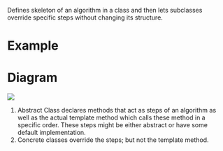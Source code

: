 Defines skeleton of an algorithm in a class and then lets subclasses override specific steps without changing its structure.

# Example


# Diagram
![](https://i.imgur.com/P7KZeZS.png)
1. Abstract Class declares methods that act as steps of an algorithm as well as the actual template method which calls these method in a specific order. These steps might be either abstract or have some default implementation.
2. Concrete classes override the steps; but not the template method.